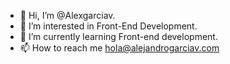 - 👋 Hi, I’m @Alexgarciav.
- 👀 I’m interested in Front-End Development.
- 🌱 I’m currently learning Front-end development.
- 📫 How to reach me hola@alejandrogarciav.com

